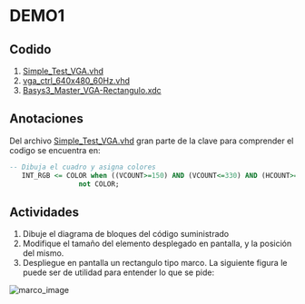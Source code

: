 # DEMO1

## Codido ##

1. [Simple_Test_VGA.vhd](Simple_Test_VGA.vhd)
2. [vga_ctrl_640x480_60Hz.vhd](vga_ctrl_640x480_60Hz.vhd)
3. [Basys3_Master_VGA-Rectangulo.xdc](Basys3_Master_VGA-Rectangulo.xdc)


## Anotaciones ##

Del archivo [Simple_Test_VGA.vhd](Simple_Test_VGA.vhd) gran parte de la clave para comprender el codigo se encuentra en:

```vhdl
-- Dibuja el cuadro y asigna colores
   INT_RGB <= COLOR when ((VCOUNT>=150) AND (VCOUNT<=330) AND (HCOUNT>=230) AND (HCOUNT<=410)) else
			     not COLOR;

```

## Actividades ##

1. Dibuje el diagrama de bloques del código suministrado
2. Modifique el tamaño del elemento desplegado en pantalla, y la posición del mismo.
3. Despliegue en pantalla un rectangulo tipo marco. La siguiente figura le puede ser de utilidad para entender lo que se pide:

![marco_image](marco.png)